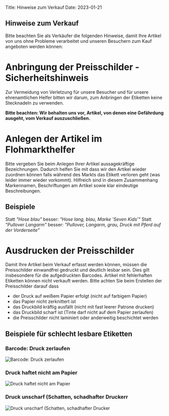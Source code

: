 Title: Hinweise zum Verkauf
Date: 2023-01-21



Hinweise zum Verkauf
--------------------

Bitte beachten Sie als Verkäufer die folgenden Hinweise, damit Ihre Artikel von uns ohne Probleme verarbeitet und unseren Besuchern zum Kauf angeboten werden können:

# Anbringung der Preisschilder - Sicherheitshinweis

Zur Vermeidung von Verletzung für unsere Besucher und für unsere ehrenamtlichen Helfer bitten wir darum, zum Anbringen der Etiketten keine Stecknadeln zu verwenden.

**Bitte beachten: Wir behalten uns vor, Artikel, von denen eine Gefährdung ausgeht, vom Verkauf auszuschließen.**

# Anlegen der Artikel im Flohmarkthelfer

Bitte vergeben Sie beim Anlegen Ihrer Artikel aussagekräftige Bezeichnungen. Dadurch helfen Sie mit dass wir den Artikel wieder zuordnen können falls während des Markts das Etikett verloren geht (was leider immer wieder vorkommt). Hilfreich sind in diesem Zusammenhang Markennamen, Beschriftungen am Artikel sowie klar eindeutige Beschreibungen.

## Beispiele
Statt _"Hose blau"_ besser: _"Hose lang, blau, Marke 'Seven Kids'"_
Statt _"Pullover Langarm"_ besser: _"Pullover, Langarm, grau, Druck mit Pferd auf der Vorderseite"_


# Ausdrucken der Preisschilder
Damit Ihre Artikel beim Verkauf erfasst werden können, müssen die Preisschilder einwandfrei gedruckt und deutlich lesbar sein. Dies gilt insbesondere für die auf­gedruckten Barcodes. Artikel mit fehlerhaften Etiketten können nicht verkauft werden. Bitte achten Sie beim Erstellen der Preisschilder darauf dass
- der Druck auf weißem Papier erfolgt (nicht auf farbigem Papier)
- das Papier nicht zerknittert ist
- das Druckbild kräftig ausfällt (nicht mit fast leerer Patrone drucken)
- das Druckbild scharf ist (Tinte darf nicht auf dem Papier zerlaufen)
- die Preisschilder nicht laminiert oder anderweitig beschichtet werden

## Beispiele für schlecht lesbare Etiketten

### Barcode: Druck zerlaufen
![Barcode: Druck zerlaufen](/images/kkm-beispiel-schlechtes-etikett-01.lq.jpg)

### Druck haftet nicht am Papier
![Druck haftet nicht am Papier](/images/kkm-beispiel-schlechtes-etikett-02.lq.jpg)

### Druck unscharf (Schatten, schadhafter Druckerr
![Druck unscharf (Schatten, schadhafter Drucker](/images/kkm-beispiel-schlechtes-etikett-04.lq.jpg)


